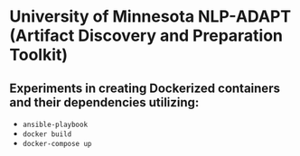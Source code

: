 # University of Minnesota NLP-ADAPT (Artifact Discovery and Preparation Toolkit)

## Experiments in creating Dockerized containers and their dependencies utilizing:

- `ansible-playbook`
- `docker build`
- `docker-compose up`

